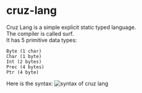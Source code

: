 # cruz-lang

Cruz Lang is a simple explicit static typed language. <br>
The compiler is called surf. <br>
It has 5 primitive data types:
```
Byte (1 char)
Char (1 byte)
Int (2 bytes)
Prec (4 bytes) 
Ptr (4 byte)
```

Here is the syntax:
![syntax of cruz lang](https://raw.githubusercontent.com/JakeRoggenbuck/cruz-lang/blob/master/examples/syntax_example.png)
